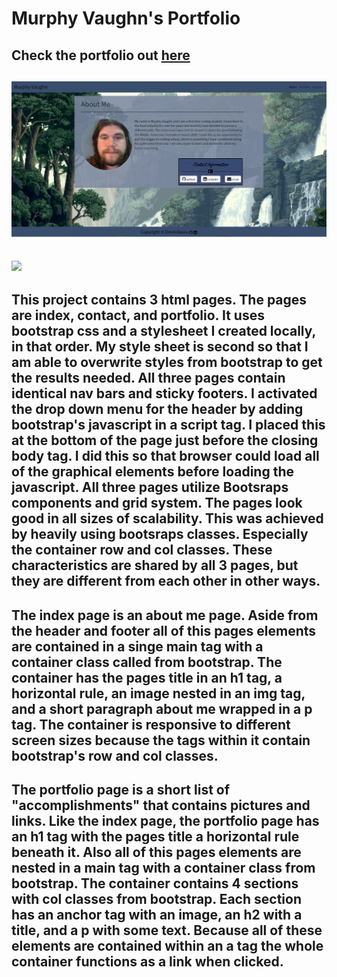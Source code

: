 # Murphy Vaughn's Portfolio

## Check the portfolio out [here](https://proflonghair07.github.io/Murphy_Vaughn_Portfolio/)

## ![](assets/images/Portfolio_Screenshot.PNG)

## ![](assets/images/portfolio_gif.gif)

## This project contains 3 html pages. The pages are index, contact, and portfolio. It uses bootstrap css and a stylesheet I created locally, in that order. My style sheet is second so that I am able to overwrite styles from bootstrap to get the results needed. All three pages contain identical nav bars and sticky footers. I activated the drop down menu for the header by adding bootstrap's javascript in a script tag. I placed this at the bottom of the page just before the closing body tag. I did this so that browser could load all of the graphical elements before loading the javascript. All three pages utilize Bootsraps components and grid system. The pages look good in all sizes of scalability. This was achieved by heavily using bootsraps classes. Especially the container row and col classes. These characteristics are shared by all 3 pages, but they are different from each other in other ways.

## The index page is an about me page. Aside from the header and footer all of this pages elements are contained in a singe main tag with a container class called from bootstrap. The container has the pages title in an h1 tag, a horizontal rule, an image nested in an img tag, and a short paragraph about me wrapped in a p tag. The container is responsive to different screen sizes because the tags within it contain bootstrap's row and col classes.

## The portfolio page is a short list of "accomplishments" that contains pictures and links. Like the index page, the portfolio page has an h1 tag with the pages title a horizontal rule beneath it. Also all of this pages elements are nested in a main tag with a container class from bootstrap. The container contains 4 sections with col classes from bootstrap. Each section has an anchor tag with an image, an h2 with a title, and a p with some text. Because all of these elements are contained within an a tag the whole container functions as a link when clicked.
